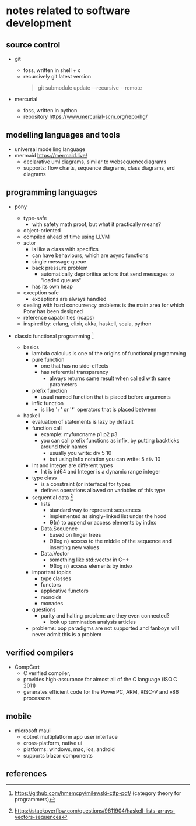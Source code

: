 # notes related to software development

## source control

- git
  - foss, written in shell + c
  - recursively git latest version
    > git submodule update --recursive --remote

- mercurial
  - foss, written in python
  - repository https://www.mercurial-scm.org/repo/hg/


## modelling languages and tools

- universal modelling language
- mermaid https://mermaid.live/
  - declarative uml diagrams, similar to websequencediagrams
  - supports: flow charts, sequence diagrams, class diagrams, erd diagrams


## programming languages

- pony
  - type-safe
    - with safety math proof, but what it practically means? 
  - object-oriented
  - compiled ahead of time using LLVM
  - actor
    - is like a class with specifics
    - can have behaviours, which are async functions
    - single message queue
    - back pressure problem
      - automatically deprioritise actors that send messages to "loaded queues"
    - has its own heap
  - exception safe
    - exceptions are always handled
  - dealing with hard concurrency problems is the main area for which Pony has been designed
  - reference capabilities (rcaps)
  - inspired by: erlang, elixir, akka, haskell, scala, python


- classic functional programming [^1]
  - basics
    - lambda calculus is one of the origins of functional programming
    - pure function
      - one that has no side-effects
      - has referential transparency
        - always returns same result when called with same parameters
    - prefix function
      - usual named function that is placed before arguments
    - infix function
      - is like '+' or '*' operators that is placed between 
  - haskell
    - evaluation of statements is lazy by default
    - function call
      - example: myfuncname p1 p2 p3
      - you can call prefix functions as infix, by putting backticks around their names
        - usually you write: div 5 10
        - but using infix notation you can write: 5 `div` 10
    - Int and Integer are different types
      - Int is int64 and Integer is a dynamic range integer
    - type class
      - is a constraint (or interface) for types
      - defines operations allowed on variables of this type
    - sequential data [^2]
      - lists
        - standard way to represent sequences
        - implemented as singly-linked list under the hood
        - ϴ(n) to append or access elements by index
      - Data.Sequence 
        - based on finger trees
        - ϴ(log n) access to the middle of the sequence and inserting new values
      - Data.Vector
        - something like std::vector in C++
        - ϴ(log n) access elements by index
    - important topics
      - type classes
      - functors
      - applicative functors
      - monoids
      - monades
    - questions
      - purity and halting problem: are they even connected?
        - look up termination analysis articles
    - problems: oop paradigms are not supported and fanboys will never admit this is a problem


## verified compilers

- CompCert 
  - C verified compiler, 
  - provides high-assurance for almost all of the C language (ISO C 2011)
  - generates efficient code for the PowerPC, ARM, RISC-V and x86 processors


## mobile

- microsoft maui
  - dotnet multiplatform app user interface
  - cross-platform, native ui
  - platforms: windows, mac, ios, android
  - supports blazor components


## references

[^1]: https://github.com/hmemcpy/milewski-ctfp-pdf/ (category theory for programmers)
[^2]: https://stackoverflow.com/questions/9611904/haskell-lists-arrays-vectors-sequences
